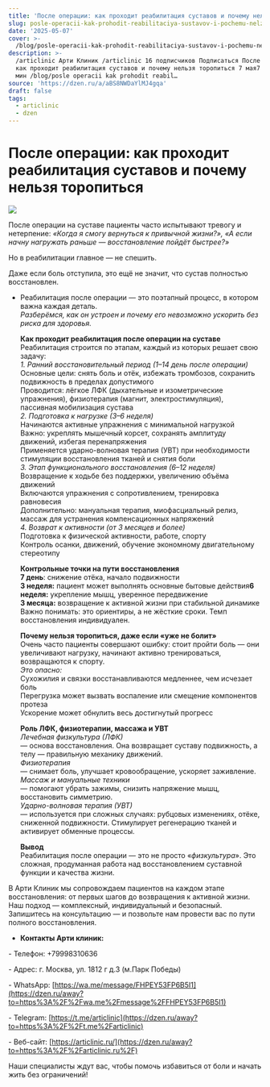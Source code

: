 ```yaml
---
title: 'После операции: как проходит реабилитация суставов и почему нельзя торопиться'
slug: posle-operacii-kak-prohodit-reabilitaciya-sustavov-i-pochemu-nelzya-toropitsya
date: '2025-05-07'
cover: >-
  /blog/posle-operacii-kak-prohodit-reabilitaciya-sustavov-i-pochemu-nelzya-toropitsya/cover.jpg
description: >-
  /articlinic Арти Клиник /articlinic 16 подписчиков Подписаться После операции:
  как проходит реабилитация суставов и почему нельзя торопиться 7 мая7 мая 1 3
  мин /blog/posle operacii kak prohodit reabil…
source: 'https://dzen.ru/a/aBS8NWDaYlMJ4gqa'
draft: false
tags:
  - articlinic
  - dzen
---
```


# После операции: как проходит реабилитация суставов и почему нельзя торопиться

![](/blog/posle-operacii-kak-prohodit-reabilitaciya-sustavov-i-pochemu-nelzya-toropitsya/img-0.jpg)

После операции на суставе пациенты часто испытывают тревогу и нетерпение: _«Когда я смогу вернуться к привычной жизни?», «А если начну нагружать раньше — восстановление пойдёт быстрее?»_

Но в реабилитации главное — не спешить.

Даже если боль отступила, это ещё не значит, что сустав полностью восстановлен.

*   Реабилитация после операции — это поэтапный процесс, в котором важна каждая деталь.  
    _Разберёмся, как он устроен и почему его невозможно ускорить без риска для здоровья._  
      
    **Как проходит реабилитация после операции на суставе**  
    Реабилитация строится по этапам, каждый из которых решает свою задачу:  
    _1\. Ранний восстановительный период (1–14 день после операции)_  
    Основные цели: снять боль и отёк, избежать тромбозов, сохранить подвижность в пределах допустимого  
    Проводится: лёгкое ЛФК (дыхательные и изометрические упражнения), физиотерапия (магнит, электростимуляция), пассивная мобилизация сустава  
    _2\. Подготовка к нагрузке (3–6 неделя)_  
    Начинаются активные упражнения с минимальной нагрузкой  
    Важно: укреплять мышечный корсет, сохранять амплитуду движений, избегая перенапряжения  
    Применяется ударно-волновая терапия (УВТ) при необходимости стимуляции восстановления тканей и снятия боли  
    _3\. Этап функционального восстановления (6–12 неделя)_  
    Возвращение к ходьбе без поддержки, увеличению объёма движений  
    Включаются упражнения с сопротивлением, тренировка равновесия  
    Дополнительно: мануальная терапия, миофасциальный релиз, массаж для устранения компенсационных напряжений  
    _4\. Возврат к активности (от 3 месяцев и более)_  
    Подготовка к физической активности, работе, спорту  
    Контроль осанки, движений, обучение экономному двигательному стереотипу  
      
    **Контрольные точки на пути восстановления**  
    **7 день**: снижение отёка, начало подвижности  
    **3 неделя:** пациент может выполнять основные бытовые действия**6 неделя:** укрепление мышц, уверенное передвижение  
    **3 месяца:** возвращение к активной жизни при стабильной динамике  
    Важно понимать: это ориентиры, а не жёсткие сроки. Темп восстановления индивидуален.  
      
    **Почему нельзя торопиться, даже если «уже не болит»**  
    Очень часто пациенты совершают ошибку: стоит пройти боль — они увеличивают нагрузку, начинают активно тренироваться, возвращаются к спорту.  
    _Это опасно:_  
    Сухожилия и связки восстанавливаются медленнее, чем исчезает боль  
    Перегрузка может вызвать воспаление или смещение компонентов протеза  
    Ускорение может обнулить весь достигнутый прогресс  
      
    **Роль ЛФК, физиотерапии, массажа и УВТ**  
    _Лечебная физкультура (ЛФК)_  
    — основа восстановления. Она возвращает суставу подвижность, а телу — правильную механику движений.  
    _Физиотерапия_  
    — снимает боль, улучшает кровообращение, ускоряет заживление.  
    _Массаж и мануальные техники_  
    — помогают убрать зажимы, снизить напряжение мышц, восстановить симметрию.  
    _Ударно-волновая терапия (УВТ)_  
    — используется при сложных случаях: рубцовых изменениях, отёке, сниженной подвижности. Стимулирует регенерацию тканей и активирует обменные процессы.  
      
    **Вывод**  
    Реабилитация после операции — это не просто «_физкультура_». Это сложная, продуманная работа над восстановлением суставной функции и качества жизни.
    

  
В Арти Клиник мы сопровождаем пациентов на каждом этапе восстановления: от первых шагов до возвращения к активной жизни.  
Наш подход — комплексный, индивидуальный и безопасный.  
Запишитесь на консультацию — и позвольте нам провести вас по пути полного восстановления.  

*   **Контакты Арти клиник:**
    

\- Телефон: +79998310636

\- Адрес: г. Москва, ул. 1812 г д.3 (м.Парк Победы)

\- WhatsApp: [https://wa.me/message/FHPEY53FP6B5I1](https://dzen.ru/away?to=https%3A%2F%2Fwa.me%2Fmessage%2FFHPEY53FP6B5I1)

\- Telegram: [https://t.me/articlinic](https://dzen.ru/away?to=https%3A%2F%2Ft.me%2Farticlinic)

\- Веб-сайт: [https://articlinic.ru/](https://dzen.ru/away?to=https%3A%2F%2Farticlinic.ru%2F)

Наши специалисты ждут вас, чтобы помочь избавиться от боли и начать жить без ограничений!